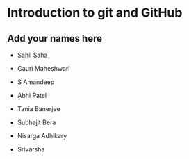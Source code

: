 # Introduction to git and GitHub
## Add your names here

- Sahil Saha


- Gauri Maheshwari
- S Amandeep
- Abhi Patel
- Tania Banerjee
- Subhajit Bera
- Nisarga Adhikary
- Srivarsha

